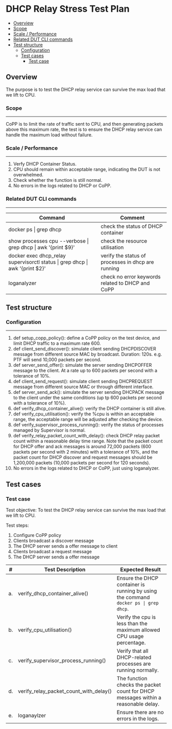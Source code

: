 # DHCP Relay Stress Test Plan
- [Overview](#overview)
- [Scope](#scope)
- [Scale / Performance](#scale--performance)
- [Related DUT CLI commands](#related-dut-cli-commands)
- [Test structure](#test-structure)
  - [Configuration](#configuration)
  - [Test cases](#test-cases)
    - [Test case](#test-case)



## Overview

The purpose is to test the DHCP relay service can survive the max load that we lift to CPU.

### Scope
---------

CoPP is to limit the rate of traffic sent to CPU, and then generating packets above this maximum rate, the test is to ensure the DHCP relay service can handle the maximum load without failure.

### Scale / Performance
-------------------
1. Verfy DHCP Container Status.
2. CPU should remain within acceptable range, indicating the DUT is not overwhelmed.
3. Check whether the function is still normal.
4. No errors in the logs related to DHCP or CoPP.

### Related **DUT** CLI commands
----------------------------


| **Command**                                                      | **Comment** |
|------------------------------------------------------------------|-------------|
| docker ps \| grep dhcp          | check the status of DHCP container            |
| show processes cpu --verbose \| grep dhcp \| awk '{print $9}'  | check the resource utilisation   |
| docker exec dhcp_relay supervisorctl status \| grep dhcp \| awk '{print $2}' | verify the status of processes in dhcp are running |
| loganalyzer    | check no error keywords related to DHCP and CoPP |

## Test structure

### Configuration
-------------------

1) def setup_copp_policy(): define a CoPP policy on the test device, and limit DHCP traffic to a maximum rate 600.
2) def client_send_discover(): simulate client sending DHCPDISCOVER message from different source MAC by broadcast. Duration: 120s. e.g. PTF will send 10,000 packets per second.
3) def server_send_offer(): simulate the server sending DHCPOFFER message to the client. At a rate up to 600 packets per second with a tolerance of 10%.
4) def client_send_request(): simulate client sending DHCPREQUEST message from different source MAC or through different interface.
5) def server_send_ack(): simulate the server sending DHCPACK message to the client under the same conditions (up tp 600 packets per second with a tolerance of 10%).
6) def verify_dhcp_container_alive(): verify the DHCP container is still alive.
7) def verify_cpu_utilisation(): verify the %cpu is within an acceptable range, the acceptable range will be adjusted after checking the device.
8) def verify_supervisor_process_running(): verify the status of processes managed by Supervisor is normal.
9) def verify_relay_packet_count_with_delay(): check DHCP relay packet count within a reasonable delay time range. Note that the packet count for DHCP offer and ack messages is around 72,000 packets (600 packets per second with 2 minutes) with a tolerance of 10%, and the packet count for DHCP discover and request messages should be 1,200,000 packets (10,000 packets per second for 120 seconds).
10) No errors in the logs related to DHCP or CoPP, just using loganalyzer.

Test cases
----------

### Test case

Test objective: To test the DHCP relay service can survive the max load that we lift to CPU.

Test steps:
1) Configure CoPP policy
2) Clients broadcast a discover message
3) The DHCP server sends a offer message to client
4) Clients broadcast a request message
5) The DHCP server sends a offer message

| **\#** | **Test Description** | **Expected Result** |
|--------|----------------------|---------------------|
| a.     | verify_dhcp_container_alive() | Ensure the DHCP container is running by using the command ```docker ps \| grep dhcp```. |
| b.     | verify_cpu_utilisation() | Verify the cpu is less than the maximum allowed CPU usage percentage. |
| c.     | verify_supervisor_process_running()| Verify that all DHCP-related processes are running normally.|
| d.     | verify_relay_packet_count_with_delay() | The function checks the packet count for DHCP messages within a reasonable delay. |
| e.     | loganaylzer                  | Ensure there are no errors in the logs.     |
